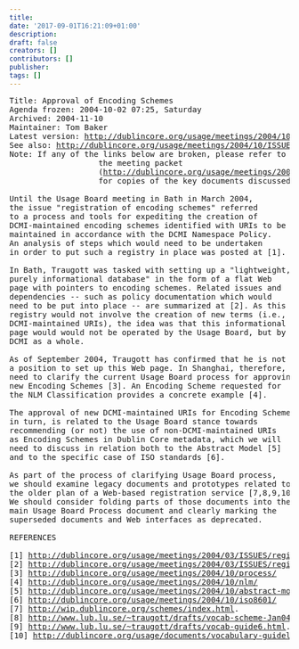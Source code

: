 ```yaml
---
title: 
date: '2017-09-01T16:21:09+01:00'
description: 
draft: false
creators: []
contributors: []
publisher: 
tags: []
---
```


<pre>
Title: Approval of Encoding Schemes
Agenda frozen: 2004-10-02 07:25, Saturday
Archived: 2004-11-10
Maintainer: Tom Baker
Latest version: <a href="/usage/meetings/2004/10/ISSUES/registration/">http://dublincore.org/usage/meetings/2004/10/ISSUES/registration/</a>
See also: <a href="/usage/meetings/2004/10/ISSUES/">http://dublincore.org/usage/meetings/2004/10/ISSUES/</a>
Note: If any of the links below are broken, please refer to 
                   the meeting packet
                   (<a href="/usage/meetings/2004/10/Meeting-packet.pdf">http://dublincore.org/usage/meetings/2004/10/Meeting-packet.pdf</a>) 
                   for copies of the key documents discussed at the meeting.

Until the Usage Board meeting in Bath in March 2004,
the issue "registration of encoding schemes" referred
to a process and tools for expediting the creation of
DCMI-maintained encoding schemes identified with URIs to be
maintained in accordance with the DCMI Namespace Policy.
An analysis of steps which would need to be undertaken
in order to put such a registry in place was posted at [1].

In Bath, Traugott was tasked with setting up a "lightweight,
purely informational database" in the form of a flat Web
page with pointers to encoding schemes. Related issues and
dependencies -- such as policy documentation which would
need to be put into place -- are summarized at [2]. As this
registry would not involve the creation of new terms (i.e.,
DCMI-maintained URIs), the idea was that this informational
page would would not be operated by the Usage Board, but by
DCMI as a whole.

As of September 2004, Traugott has confirmed that he is not in
a position to set up this Web page. In Shanghai, therefore, we
need to clarify the current Usage Board process for approving
new Encoding Schemes [3]. An Encoding Scheme requested for
the NLM Classification provides a concrete example [4].

The approval of new DCMI-maintained URIs for Encoding Schemes,
in turn, is related to the Usage Board stance towards
recommending (or not) the use of non-DCMI-maintained URIs
as Encoding Schemes in Dublin Core metadata, which we will
need to discuss in relation both to the Abstract Model [5]
and to the specific case of ISO standards [6].

As part of the process of clarifying Usage Board process,
we should examine legacy documents and prototypes related to
the older plan of a Web-based registration service [7,8,9,10].
We should consider folding parts of those documents into the
main Usage Board Process document and clearly marking the
superseded documents and Web interfaces as deprecated.

REFERENCES

[1] <a href="/usage/meetings/2004/03/ISSUES/registration/">http://dublincore.org/usage/meetings/2004/03/ISSUES/registration/</a>
[2] <a href="/usage/meetings/2004/03/ISSUES/registration-lightweight/">http://dublincore.org/usage/meetings/2004/03/ISSUES/registration-lightweight/</a>
[3] <a href="/usage/meetings/2004/10/process/">http://dublincore.org/usage/meetings/2004/10/process/</a>
[4] <a href="/usage/meetings/2004/10/nlm/">http://dublincore.org/usage/meetings/2004/10/nlm/</a>
[5] <a href="/usage/meetings/2004/10/abstract-model/">http://dublincore.org/usage/meetings/2004/10/abstract-model/</a>
[6] <a href="/usage/meetings/2004/10/iso8601/">http://dublincore.org/usage/meetings/2004/10/iso8601/</a>
[7] <a href="http://wip.dublincore.org/schemes/index.html">http://wip.dublincore.org/schemes/index.html</a>.
[8] <a href="http://www.lub.lu.se/~traugott/drafts/vocab-scheme-Jan04.html">http://www.lub.lu.se/~traugott/drafts/vocab-scheme-Jan04.html</a>
[9] <a href="http://www.lub.lu.se/~traugott/drafts/vocab-guide6.html">http://www.lub.lu.se/~traugott/drafts/vocab-guide6.html</a>.
[10] <a href="/usage/documents/vocabulary-guidelines/">http://dublincore.org/usage/documents/vocabulary-guidelines/</a>

</pre>
